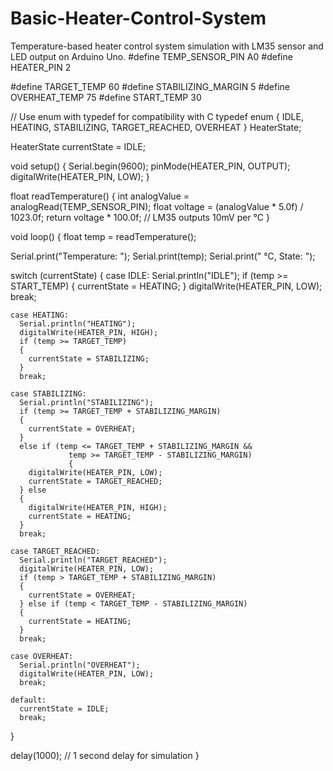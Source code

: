 # Basic-Heater-Control-System
Temperature-based heater control system simulation with LM35 sensor and LED output on Arduino Uno.
#define TEMP_SENSOR_PIN A0
#define HEATER_PIN 2

#define TARGET_TEMP 60
#define STABILIZING_MARGIN 5
#define OVERHEAT_TEMP 75
#define START_TEMP 30

// Use enum with typedef for compatibility with C
typedef enum 
{
  IDLE,
  HEATING,
  STABILIZING,
  TARGET_REACHED,
  OVERHEAT
} HeaterState;

HeaterState currentState = IDLE;

void setup() 
{
  Serial.begin(9600);
  pinMode(HEATER_PIN, OUTPUT);
  digitalWrite(HEATER_PIN, LOW);
}

float readTemperature() 
{
  int analogValue = analogRead(TEMP_SENSOR_PIN);
  float voltage = (analogValue * 5.0f) / 1023.0f;
  return voltage * 100.0f; // LM35 outputs 10mV per °C
}

void loop() 
{
  float temp = readTemperature();

  Serial.print("Temperature: ");
  Serial.print(temp);
  Serial.print(" °C, State: ");

  switch (currentState) 
  {
    case IDLE:
      Serial.println("IDLE");
      if (temp >= START_TEMP) 
      {
        currentState = HEATING;
      }
      digitalWrite(HEATER_PIN, LOW);
      break;

    case HEATING:
      Serial.println("HEATING");
      digitalWrite(HEATER_PIN, HIGH);
      if (temp >= TARGET_TEMP) 
      {
        currentState = STABILIZING;
      }
      break;

    case STABILIZING:
      Serial.println("STABILIZING");
      if (temp >= TARGET_TEMP + STABILIZING_MARGIN) 
      {
        currentState = OVERHEAT;
      }
      else if (temp <= TARGET_TEMP + STABILIZING_MARGIN &&
                 temp >= TARGET_TEMP - STABILIZING_MARGIN) 
                 {
        digitalWrite(HEATER_PIN, LOW);
        currentState = TARGET_REACHED;
      } else 
      {
        digitalWrite(HEATER_PIN, HIGH);
        currentState = HEATING;
      }
      break;

    case TARGET_REACHED:
      Serial.println("TARGET_REACHED");
      digitalWrite(HEATER_PIN, LOW);
      if (temp > TARGET_TEMP + STABILIZING_MARGIN) 
      {
        currentState = OVERHEAT;
      } else if (temp < TARGET_TEMP - STABILIZING_MARGIN) 
      {
        currentState = HEATING;
      }
      break;

    case OVERHEAT:
      Serial.println("OVERHEAT");
      digitalWrite(HEATER_PIN, LOW);
      break;

    default:
      currentState = IDLE;
      break;
  }

  delay(1000); // 1 second delay for simulation
}
